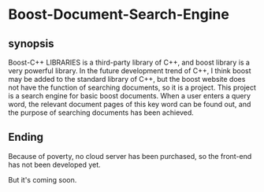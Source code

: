 # Boost-Document-Search-Engine
## synopsis
Boost-C++ LIBRARIES is a third-party library of C++, and boost library is a very powerful library. In the future development trend of C++, I think boost may be added to the standard library of C++, but the boost website does not have the function of searching documents, so it is a project. This project is a search engine for basic boost documents. When a user enters a query word, the relevant document pages of this key word can be found out, and the purpose of searching documents has been achieved.

## Ending
Because of poverty, no cloud server has been purchased, so the front-end has not been developed yet.

But it's coming soon.
